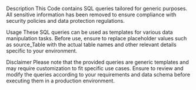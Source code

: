Description
This Code contains SQL queries tailored for generic purposes. All sensitive information has been removed to ensure compliance with security policies and data protection regulations.

Usage
These SQL queries can be used as templates for various data manipulation tasks. Before use, ensure to replace placeholder values such as source_Table with the actual table names and other relevant details specific to your environment.

Disclaimer
Please note that the provided queries are generic templates and may require customization to fit specific use cases. Ensure to review and modify the queries according to your requirements and data schema before executing them in a production environment.
